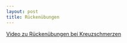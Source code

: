 ```yaml
---
layout: post
title: Rückenübungen
---
```

[Video zu Rückenübungen bei Kreuzschmerzen](https://www.youtube.com/watch?v=CIS9uM7ihyI)
